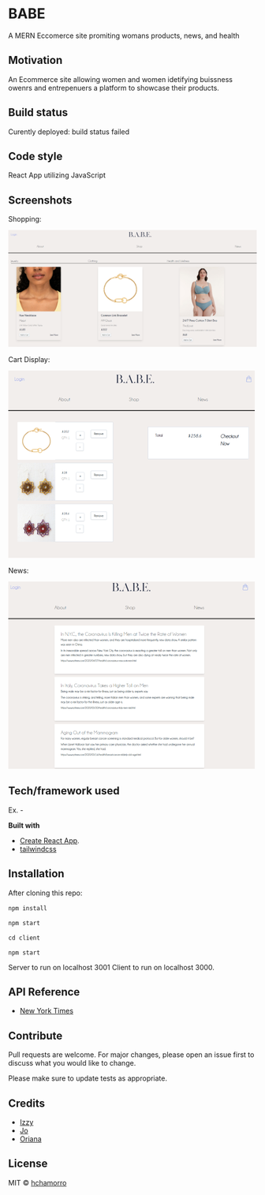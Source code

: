 # BABE

A MERN Eccomerce site promiting womans products, news, and health

## Motivation

An Ecommerce site allowing women and women idetifying buissness owenrs and entrepenuers a platform to showcase their products.

## Build status

Curently deployed: build status failed

## Code style

React App utilizing JavaScript

## Screenshots

Shopping:

![](images/shoppingPage.png)

Cart Display:

![](images/cart.png)

News:

![](images/News.png)

## Tech/framework used

Ex. -

<b>Built with</b>

- [Create React App](https://github.com/facebook/create-react-app).
- [tailwindcss](https://tailwindcss.com/)

## Installation

After cloning this repo:

```
npm install
```

```
npm start
```

```
cd client
```

```
npm start
```

Server to run on localhost 3001
Client to run on localhost 3000.

## API Reference

- [New York Times](https://www.nytimes.com/)

## Contribute

Pull requests are welcome. For major changes, please open an issue first to discuss what you would like to change.

Please make sure to update tests as appropriate.

## Credits

- [Izzy](https://github.com/iedson)
- [Jo](https://github.com/joannasowa19)
- [Oriana](https://github.com/orianacd)

## License

MIT © [hchamorro]()
